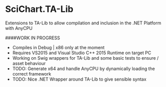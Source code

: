 # SciChart.TA-Lib

Extensions to TA-Lib to allow compilation and inclusion in the .NET Platform with AnyCPU

####WORK IN PROGRESS

 - Compiles in Debug | x86 only at the moment
 - Requires VS2015 and Visual Studio C++ 2015 Runtime on target PC 
 - Working on Swig wrappers for TA-Lib and some basic tests to ensure / asset behaviour 
 - TODO: Generate x64 and handle AnyCPU by dynamically loading the correct framework 
 - TODO: Nice .NET Wrapper around TA-Lib to give sensible syntax 